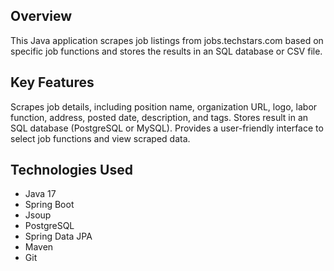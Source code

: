 ## Overview

This Java application scrapes job listings from jobs.techstars.com based on specific job functions and stores the results in an SQL database or CSV file.

## Key Features

Scrapes job details, including position name, organization URL, logo, labor function, address, posted date, description, and tags.
Stores result in an SQL database (PostgreSQL or MySQL).
Provides a user-friendly interface to select job functions and view scraped data.

## Technologies Used

- Java 17
- Spring Boot
- Jsoup 
- PostgreSQL 
- Spring Data JPA 
- Maven 
- Git 
